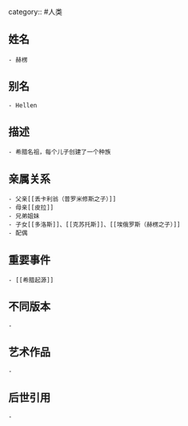category:: #人类
## 姓名
	- 赫楞
## 别名
	- Hellen
## 描述
	- 希腊名祖，每个儿子创建了一个种族
## 亲属关系
	- 父亲[[丢卡利翁（普罗米修斯之子）]]
	- 母亲[[皮拉]]
	- 兄弟姐妹
	- 子女[[多洛斯]]、[[克苏托斯]]、[[埃俄罗斯（赫楞之子）]]
	- 配偶
## 重要事件
	- [[希腊起源]]
## 不同版本
	-
## 艺术作品
	-
## 后世引用
	-
